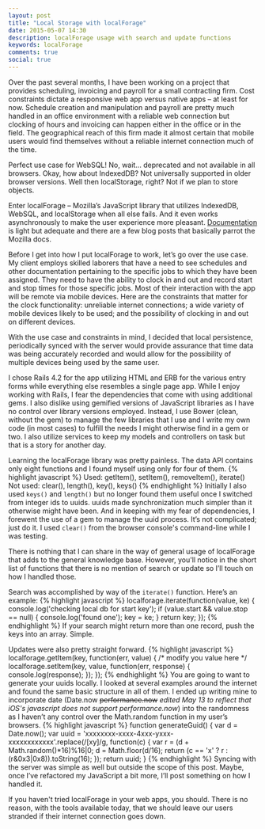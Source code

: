 ```yaml
---
layout: post
title: "Local Storage with localForage"
date: 2015-05-07 14:30
description: localForage usage with search and update functions
keywords: localForage
comments: true
social: true
---
```


Over the past several months, I have been working on a project that provides scheduling, invoicing and payroll for a small contracting firm. Cost constraints dictate a responsive web app versus native apps – at least for now. Schedule creation and manipulation and payroll are pretty much handled in an office environment with a reliable web connection but clocking of hours and invoicing can happen either in the office or in the field. The geographical reach of this firm made it almost certain that mobile users would find themselves without a reliable internet connection much of the time.

Perfect use case for WebSQL! No, wait… deprecated and not available in all browsers. Okay, how about IndexedDB? Not universally supported in older browser versions. Well then localStorage, right? Not if we plan to store objects.

Enter localForage – Mozilla’s JavaScript library that utilizes IndexedDB, WebSQL, and localStorage when all else fails. And it even works asynchronously to make the user experience more pleasant. [Documentation](https://mozilla.github.io/localForage/) is light but adequate and there are a few blog posts that basically parrot the Mozilla docs.

Before I get into how I put localForage to work, let’s go over the use case. My client employs skilled laborers that have a need to see schedules and other documentation pertaining to the specific jobs to which they have been assigned. They need to have the ability to clock in and out and record start and stop times for those specific jobs. Most of their interaction with the app will be remote via mobile devices. Here are the constraints that matter for the clock functionality: unreliable internet connections; a wide variety of mobile devices likely to be used; and the possibility of clocking in and out on different devices.

With the use case and constraints in mind, I decided that local persistence, periodically synced with the server would provide assurance that time data was being accurately recorded and would allow for the possibility of multiple devices being used by the same user.

I chose Rails 4.2 for the app utilizing HTML and ERB for the various entry forms while everything else resembles a single page app. While I enjoy working with Rails, I fear the dependencies that come with using additional gems. I also dislike using gemified versions of JavaScript libraries as I have no control over library versions employed. Instead, I use Bower (clean, without the gem) to manage the few libraries that I use and I write my own code (in most cases) to fulfill the needs I might otherwise find in a gem or two. I also utilize services to keep my models and controllers on task but that is a story for another day.

Learning the localForage library was pretty painless. The data API contains only eight functions and I found myself using only for four of them.
{% highlight javascript %}
Used: getItem(), setItem(), removeItem(), iterate()
 Not used: clear(), length(), key(), keys()
{% endhighlight %}
Initially I also used `keys()` and `length()` but no longer found them useful once I switched from integer ids to uuids. uuids made synchronization much simpler than it otherwise might have been. And in keeping with my fear of dependencies, I forewent the use of a gem to manage the uuid process. It’s not complicated; just do it. I used `clear()` from the browser console's command-line while I was testing.

There is nothing that I can share in the way of general usage of localForage that adds to the general knowledge base. However, you'll notice in the short list of functions that there is no mention of search or update so I’ll touch on how I handled those.

Search was accomplished by way of the `iterate()` function. Here’s an example:
{% highlight javascript %}
localforage.iterate(function(value, ke) {
    console.log('checking local db for start key');
    if (value.start && value.stop == null) {
        console.log('found one');
        key = ke;
    }
    return key;
});
{% endhighlight %}
If your search might return more than one record, push the keys into an array. Simple.

Updates were also pretty straight forward.
{% highlight javascript %}
localforage.getItem(key, function(err, value) {
    /* modify you value here */
    localforage.setItem(key, value, function(err, response) {
        console.log(response);
    });
});
{% endhighlight %}
You are going to want to generate your uuids locally. I looked at several examples around the internet and found the same basic structure in all of them. I ended up writing mine to incorporate date (Date.now  <s>performance.now</s>  <i>edited May 13 to reflect that iOS's javascript does not support performance.now</i>) into the randomness as I haven’t any control over the Math.random function in my user’s browsers.
{% highlight javascript %}
function generateGuid() {
    var d = Date.now();
    var uuid = 'xxxxxxxx-xxxx-4xxx-yxxx-xxxxxxxxxxxx'.replace(/[xy]/g, function(c) {
        var r = (d + Math.random()*16)%16|0;
        d = Math.floor(d/16);
        return (c == 'x' ? r : (r&0x3|0x8)).toString(16);
    });
    return uuid;
}
{% endhighlight %}
Syncing with the server was simple as well but outside the scope of this post. Maybe, once I’ve refactored my JavaScript a bit more, I’ll post something on how I handled it.

If you haven't tried localForage in your web apps, you should. There is no reason, with the tools available today, that we should leave our users stranded if their internet connection goes down.
